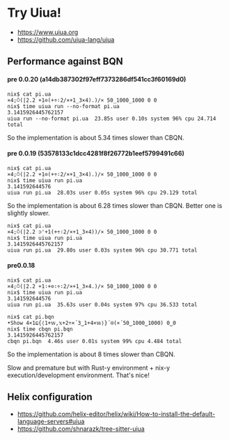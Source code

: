 # Try Uiua!

- https://www.uiua.org
- https://github.com/uiua-lang/uiua

## Performance against BQN

#### pre 0.0.20 (a14db387302f97eff7373286df541cc3f60169d0)

```
nix$ cat pi.ua
×4;⍥(|2.2 +1⊙(+÷∶2/×+1_3×4).)/× 50_1000_1000 0 0
nix$ time uiua run --no-format pi.ua
3.1415926445762157
uiua run --no-format pi.ua  23.85s user 0.10s system 96% cpu 24.714 total
```

So the implementation is about 5.34 times slower than CBQN.

#### pre 0.0.19 (53578133c1dcc4281f8f26772b1eef5799491c66)

```
nix$ cat pi.ua
×4;⍥(|2.2 +1⊙(+÷∶2/×+1_3×4).)/× 50_1000_1000 0 0
nix$ time uiua run pi.ua
3.141592644576
uiua run pi.ua  28.03s user 0.05s system 96% cpu 29.129 total
```

So the implementation is about 6.28 times slower than CBQN.
Better one is slightly slower.

```
nix$ cat pi.ua
×4;⍥(|2.2 ⊃'+1(+÷∶2/×+1_3×4))/× 50_1000_1000 0 0
nix$ time uiua run pi.ua
3.1415926445762157
uiua run pi.ua  29.80s user 0.03s system 96% cpu 30.771 total
```

#### pre0.0.18

```
nix$ cat pi.ua
×4;⍥(|2.2 +1∶+⊙∶÷∶2/×+1_3×4.)/× 50_1000_1000 0 0
nix$ time uiua run pi.ua
3.141592644576
uiua run pi.ua  35.63s user 0.04s system 97% cpu 36.533 total

nix$ cat pi.bqn
•Show 4×1⊑{⟨1+𝕨,𝕩+2÷×´3‿1+4×𝕨⟩}´⍟(×´50‿1000‿1000) 0‿0
nix$ time cbqn pi.bqn
3.1415926445762157
cbqn pi.bqn  4.46s user 0.01s system 99% cpu 4.484 total
```

So the implementation is about 8 times slower than CBQN.

Slow and premature but with Rust-y environment + nix-y execution/development environment. That's nice!

## Helix configuration

- https://github.com/helix-editor/helix/wiki/How-to-install-the-default-language-servers#uiua
- https://github.com/shnarazk/tree-sitter-uiua
